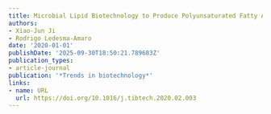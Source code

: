 ```yaml
---
title: Microbial Lipid Biotechnology to Produce Polyunsaturated Fatty Acids
authors:
- Xiao‐Jun Ji
- Rodrigo Ledesma‐Amaro
date: '2020-01-01'
publishDate: '2025-09-30T18:50:21.789683Z'
publication_types:
- article-journal
publication: '*Trends in biotechnology*'
links:
- name: URL
  url: https://doi.org/10.1016/j.tibtech.2020.02.003
---
```

